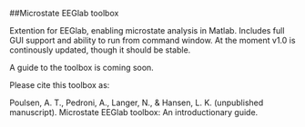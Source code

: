 ##Microstate EEGlab toolbox

Extention for EEGlab, enabling microstate analysis in Matlab. Includes full GUI support and ability to run from command window. At the moment v1.0 is continously updated, though it should be stable.

A guide to the toolbox is coming soon.

Please cite this toolbox as:

Poulsen, A. T., Pedroni, A., Langer, N., &  Hansen, L. K. (unpublished manuscript).
Microstate EEGlab toolbox: An introductionary guide.
